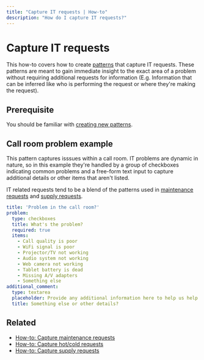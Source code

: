 ```yaml
---
title: "Capture IT requests | How-to"
description: "How do I capture IT requests?"
---
```


# Capture IT requests

This how-to covers how to create [patterns](/reference/patterns/) that capture IT requests. These patterns are meant to gain immediate insight to the exact area of a problem without requiring additional requests for information (E.g. Information that can be inferred like who is performing the request or where they're making the request).

## Prerequisite

You should be familiar with [creating new patterns](/how-to/create-new-patterns/).

## Call room problem example

This pattern captures isssues within a call room. IT problems are dynamic in nature, so in this example they're handled by a group of checkboxes indicating common problems and a free-form text input to capture additional details or other items that aren't listed.

IT related requests tend to be a blend of the patterns used in [maintenance requests](/how-to/capture-maintenance-requests/) and [supply requests](/how-to/capture-supply-requests/).

```yaml
title: 'Problem in the call room?'
problem:
  type: checkboxes
  title: What's the problem?
  required: true
  items:
    - Call quality is poor
    - WiFi signal is poor
    - Projector/TV not working
    - Audio system not working
    - Web camera not working
    - Tablet battery is dead
    - Missing A/V adapters
    - Something else
additional_comment:
  type: textarea
  placeholder: Provide any additional information here to help us help you
  title: Something else or other details?
```

## Related

* [How-to: Capture maintenance requests](/how-to/capture-maintenance-requests/)
* [How-to: Capture hot/cold requests](/how-to/capture-hot-cold-requests/)
* [How-to: Capture supply requests](/how-to/capture-supply-requests/)
